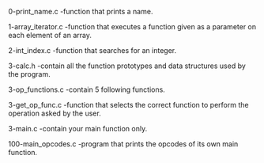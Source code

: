 0-print_name.c -function that prints a name.

1-array_iterator.c -function that executes a function given as a parameter on each element of an array.

2-int_index.c -function that searches for an integer.

3-calc.h -contain all the function prototypes and data structures used by the program.

3-op_functions.c -contain 5 following functions.

3-get_op_func.c -function that selects the correct function to perform the operation asked by the user.

3-main.c -contain your main function only.

100-main_opcodes.c -program that prints the opcodes of its own main function.

